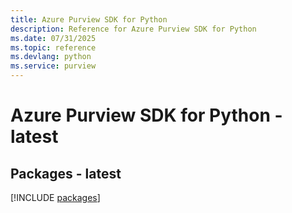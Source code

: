 ```yaml
---
title: Azure Purview SDK for Python
description: Reference for Azure Purview SDK for Python
ms.date: 07/31/2025
ms.topic: reference
ms.devlang: python
ms.service: purview
---
```

# Azure Purview SDK for Python - latest
## Packages - latest
[!INCLUDE [packages](purview-index.md)]